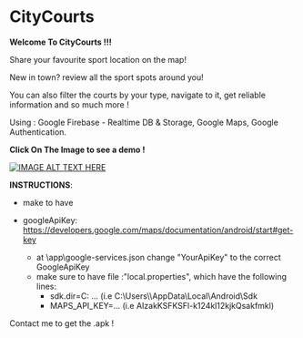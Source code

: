 # CityCourts
<b>Welcome To CityCourts !!! </b>

Share your favourite sport location on the map!

New in town? review all the sport spots around you!

You can also filter the courts by your type, navigate to it, get reliable information and so much more ! 

Using : Google Firebase - Realtime DB & Storage, Google Maps, Google Authentication.

<b> Click On The Image to see a demo ! </b>


[![IMAGE ALT TEXT HERE](https://i.ibb.co/KqcLQq7/citycourts.png)](https://www.youtube.com/watch?v=aXUVrnOXwes&t=1s)

**INSTRUCTIONS**:
* make to have 

* googleApiKey: https://developers.google.com/maps/documentation/android/start#get-key
    * at \app\google-services.json change "YourApiKey" to the correct GoogleApiKey
    * make sure to have file :"local.properties", which have the following lines:
         * sdk.dir=C\: ... (i.e C\:\\Users\\<USERNAME>\\AppData\\Local\\Android\\Sdk
         * MAPS_API_KEY=... (i.e AIzakKSFKSFl-k124kl12kjkQsakfmkl)
   
Contact me to get the .apk !
